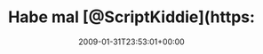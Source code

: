 ---
retweeted: false
source: <a href="http://twitter.com" rel="nofollow">Twitter Web Client</a>
entities:
  hashtags:
  - text: followerwechsel
    indices:
    - '89'
    - '105'
  symbols: []
  user_mentions:
  - name: Script Kiddie
    screen_name: scriptkiddie
    indices:
    - '9'
    - '22'
    id_str: '3004471911'
    id: '3004471911'
  - name: ".wired"
    screen_name: dotWired
    indices:
    - '29'
    - '38'
    id_str: '2432148523'
    id: '2432148523'
  urls: []
display_text_range:
- '0'
- '105'
favorite_count: '0'
id_str: '1165642960'
truncated: false
retweet_count: '0'
id: '1165642960'
created_at: Sat Jan 31 23:53:01 +0000 2009
favorited: false
full_text: 'Habe mal [@ScriptKiddie](https://twitter.com/ScriptKiddie) gegen [@dotwired](https://twitter.com/dotwired)
  eingetauscht. Eindeutig die angenehmere Timeline. #followerwechsel'
lang: de
tags:
- followerwechsel
- pesos:twitter
date: '2009-01-31T23:53:01+00:00'
src: https://twitter.com/bascht/status/1165642960
original_url: https://twitter.com/bascht/status/1165642960
type: twitter_tweet
text: 'Habe mal [@ScriptKiddie](https://twitter.com/ScriptKiddie) gegen [@dotwired](https://twitter.com/dotwired)
  eingetauscht. Eindeutig die angenehmere Timeline. #followerwechsel'
title: 'Habe mal [@ScriptKiddie](https:'

---